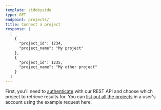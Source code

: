 ```yaml
---
template: sidebyside
type: GET
endpoint: projects/
title: Connect a project
response: |
  [
    {
      "project_id": 1234,
      "project_name": "My project"
    },
    {
      "project_id": 1235,
      "project_name": "My other project"
    }
  ]
---
```


First, you'll need to [authenticate](/rest/#authentication) with our REST API and choose which project to retrieve results for.  You can [list out all the projects](/rest/#list-projects) in a user's account using the example request here.
